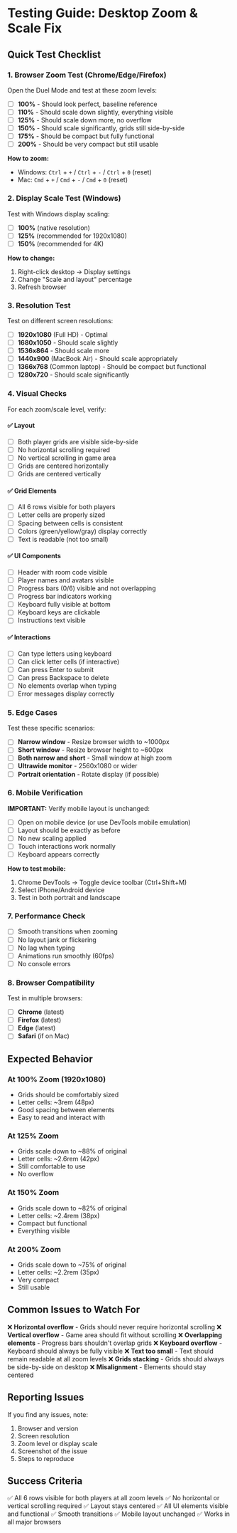 # Testing Guide: Desktop Zoom & Scale Fix

## Quick Test Checklist

### 1. Browser Zoom Test (Chrome/Edge/Firefox)
Open the Duel Mode and test at these zoom levels:

- [ ] **100%** - Should look perfect, baseline reference
- [ ] **110%** - Should scale down slightly, everything visible
- [ ] **125%** - Should scale down more, no overflow
- [ ] **150%** - Should scale significantly, grids still side-by-side
- [ ] **175%** - Should be compact but fully functional
- [ ] **200%** - Should be very compact but still usable

**How to zoom:**
- Windows: `Ctrl` + `+` / `Ctrl` + `-` / `Ctrl` + `0` (reset)
- Mac: `Cmd` + `+` / `Cmd` + `-` / `Cmd` + `0` (reset)

### 2. Display Scale Test (Windows)
Test with Windows display scaling:

- [ ] **100%** (native resolution)
- [ ] **125%** (recommended for 1920x1080)
- [ ] **150%** (recommended for 4K)

**How to change:**
1. Right-click desktop → Display settings
2. Change "Scale and layout" percentage
3. Refresh browser

### 3. Resolution Test
Test on different screen resolutions:

- [ ] **1920x1080** (Full HD) - Optimal
- [ ] **1680x1050** - Should scale slightly
- [ ] **1536x864** - Should scale more
- [ ] **1440x900** (MacBook Air) - Should scale appropriately
- [ ] **1366x768** (Common laptop) - Should be compact but functional
- [ ] **1280x720** - Should scale significantly

### 4. Visual Checks

For each zoom/scale level, verify:

#### ✅ Layout
- [ ] Both player grids are visible side-by-side
- [ ] No horizontal scrolling required
- [ ] No vertical scrolling in game area
- [ ] Grids are centered horizontally
- [ ] Grids are centered vertically

#### ✅ Grid Elements
- [ ] All 6 rows visible for both players
- [ ] Letter cells are properly sized
- [ ] Spacing between cells is consistent
- [ ] Colors (green/yellow/gray) display correctly
- [ ] Text is readable (not too small)

#### ✅ UI Components
- [ ] Header with room code visible
- [ ] Player names and avatars visible
- [ ] Progress bars (0/6) visible and not overlapping
- [ ] Progress bar indicators working
- [ ] Keyboard fully visible at bottom
- [ ] Keyboard keys are clickable
- [ ] Instructions text visible

#### ✅ Interactions
- [ ] Can type letters using keyboard
- [ ] Can click letter cells (if interactive)
- [ ] Can press Enter to submit
- [ ] Can press Backspace to delete
- [ ] No elements overlap when typing
- [ ] Error messages display correctly

### 5. Edge Cases

Test these specific scenarios:

- [ ] **Narrow window** - Resize browser width to ~1000px
- [ ] **Short window** - Resize browser height to ~600px
- [ ] **Both narrow and short** - Small window at high zoom
- [ ] **Ultrawide monitor** - 2560x1080 or wider
- [ ] **Portrait orientation** - Rotate display (if possible)

### 6. Mobile Verification

**IMPORTANT:** Verify mobile layout is unchanged:

- [ ] Open on mobile device (or use DevTools mobile emulation)
- [ ] Layout should be exactly as before
- [ ] No new scaling applied
- [ ] Touch interactions work normally
- [ ] Keyboard appears correctly

**How to test mobile:**
1. Chrome DevTools → Toggle device toolbar (Ctrl+Shift+M)
2. Select iPhone/Android device
3. Test in both portrait and landscape

### 7. Performance Check

- [ ] Smooth transitions when zooming
- [ ] No layout jank or flickering
- [ ] No lag when typing
- [ ] Animations run smoothly (60fps)
- [ ] No console errors

### 8. Browser Compatibility

Test in multiple browsers:

- [ ] **Chrome** (latest)
- [ ] **Firefox** (latest)
- [ ] **Edge** (latest)
- [ ] **Safari** (if on Mac)

## Expected Behavior

### At 100% Zoom (1920x1080)
- Grids should be comfortably sized
- Letter cells: ~3rem (48px)
- Good spacing between elements
- Easy to read and interact with

### At 125% Zoom
- Grids scale down to ~88% of original
- Letter cells: ~2.6rem (42px)
- Still comfortable to use
- No overflow

### At 150% Zoom
- Grids scale down to ~82% of original
- Letter cells: ~2.4rem (38px)
- Compact but functional
- Everything visible

### At 200% Zoom
- Grids scale down to ~75% of original
- Letter cells: ~2.2rem (35px)
- Very compact
- Still usable

## Common Issues to Watch For

❌ **Horizontal overflow** - Grids should never require horizontal scrolling
❌ **Vertical overflow** - Game area should fit without scrolling
❌ **Overlapping elements** - Progress bars shouldn't overlap grids
❌ **Keyboard overflow** - Keyboard should always be fully visible
❌ **Text too small** - Text should remain readable at all zoom levels
❌ **Grids stacking** - Grids should always be side-by-side on desktop
❌ **Misalignment** - Elements should stay centered

## Reporting Issues

If you find any issues, note:
1. Browser and version
2. Screen resolution
3. Zoom level or display scale
4. Screenshot of the issue
5. Steps to reproduce

## Success Criteria

✅ All 6 rows visible for both players at all zoom levels
✅ No horizontal or vertical scrolling required
✅ Layout stays centered
✅ All UI elements visible and functional
✅ Smooth transitions
✅ Mobile layout unchanged
✅ Works in all major browsers
